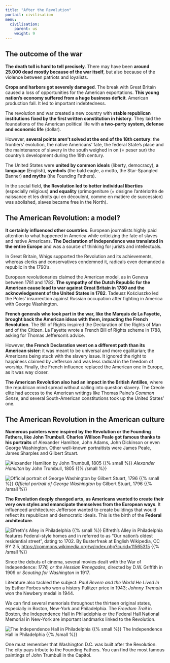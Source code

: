 ```yaml
---
title: "After the Revolution"
portail: civilisation
menu:
  civilisation:
    parent: us
    weight: 9
---
```


## The outcome of the war

**The death toll is hard to tell precisely**. There may have been **around 25.000 dead mostly because of the war itself**, but also because of the violence between patriots and loyalists.

**Crops and harbors got severely damaged**. The break with Great Britain caused a loss of opportunities for the American exportations. **This young nation’s economy suffered from a huge business deficit**. American production fall. It led to important indebtedness.

The revolution and war created a new country with **stable republican institutions fixed by the first written constitution in history**. They laid the foundations of the American political life with **a two-party system, defense and economic life** (dollar).

However, **several points aren’t solved at the end of the 18th century**: the frontiers’ evolution, the native Americans’ fate, the federal State’s place and the maintenance of slavery in the south weighed in on (= peser sur) the country’s development during the 19th century.

The United States were **united by common ideals** (liberty, democracy), **a language** (English), **symbols** (the bald eagle, a motto, the Star-Spangled Banner) **and myths** (the Founding Fathers).

In the social field, **the Revolution led to better individual liberties** (especially religious) **and equality** (primogeniture (= désigne l’antériorité de naissance et les droits qui en découlent, comme en matière de succession) was abolished, slaves became free in the North).

## The American Revolution: a model?

**It certainly influenced other countries**. European journalists highly paid attention to what happened in America while criticizing the fate of slaves and native Americans. **The Declaration of Independence was translated in the entire Europe** and was a source of thinking for jurists and intellectuals.

In Great Britain, Whigs supported the Revolution and its achievements, whereas clerks and conservatives condemned it, radicals even demanded a republic in the 1790’s.

European revolutionaries claimed the American model, as in Geneva between 1781 and 1782. **The sympathy of the Dutch Republic for the American cause lead to war against Great Britain in 1780 and the acknowledgement of the United States in 1782**. Tadeusz Kościuszko led the Poles’ insurrection against Russian occupation after fighting in America with George Washington.

**French generals who took part in the war, like the Marquis de La Fayette, brought back the American ideas with them, impacting the French Revolution**. The Bill of Rights inspired the Declaration of the Rights of Man and of the Citizen. La Fayette wrote a French Bill of Rights scheme in 1788, asking for Thomas Jefferson’s advice.

However, **the French Declaration went on a different path than its American sister**: it was meant to be universal and more egalitarian; the Americans being stuck with the slavery issue. It ignored the right to happiness claimed by Jefferson and was less radical in the freedom of worship. Finally, the French influence replaced the American one in Europe, as it was way closer.

**The American Revolution also had an impact in the British Antilles**, where the republican mind spread without calling into question slavery. The Creole elite had access to the American writings like Thomas Paine’s _Common Sense_, and several South-American constitutions took up the United States’ one.

## The American Revolution in the American culture

**Numerous painters were inspired by the Revolution or the Founding Fathers, like John Trumbull**. **Charles Willson Peale got famous thanks to his portraits** of Alexander Hamilton, John Adams, John Dickinson or even George Washington. Other well-known portraitists were James Peale, James Sharples and Gilbert Stuart.

![Alexander Hamilton by John Trumbull, 1805](/images/civilisation/hamilton.jpg)
{{% small %}} *Alexander Hamilton* by John Trumbull, 1805 {{% /small %}}

![Official portrait of George Washington by Gilbert Stuart, 1796](/images/civilisation/washington.jpg)
{{% small %}} *Official portrait of George Washington* by Gilbert Stuart, 1796 {{% /small %}}

**The Revolution deeply changed arts, as Americans wanted to create their very own styles and emancipate themselves from the European ways**. It influenced architecture: Jefferson wanted to create buildings that would reflect its republican and democratic ideals. This is the birth of the **Federal architecture**.

![Elfreth's Alley in Philadelphia](/images/civilisation/federal-architecture.jpg)
{{% small %}} Elfreth’s Alley in Philadelphia features Federal-style homes and in referred to as “Our nation’s oldest residential street”, dating to 1702. By Busterfreak at English Wikipedia, CC BY 2.5, https://commons.wikimedia.org/w/index.php?curid=11565315 {{% /small %}}

Since the debuts of cinema, several movies dealt with the War of Independence: _1776, or the Hessian Renegades_, directed by D.W. Griffith in 1909 or _Scouting for Washington_ in 1917.

Literature also tackled the subject: _Paul Revere and the World He Lived In_ by Esther Forbes who won a history Pulitzer price in 1943; _Johnny Tremain_ won the Newbery medal in 1944.

We can find several memorials throughout the thirteen original states, especially in Boston, New-York and Philadelphia. The _Freedom Trail_ in Boston, the Independence Hall in Philadelphia or the Federal Hall National Memorial in New-York are important landmarks linked to the Revolution.

![The Independence Hall in Philadelphia](/images/civilisation/Independence_Hall.jpg)
{{% small %}} The Independence Hall in Philadelphia {{% /small %}}

One must remember that Washington D.C. was built after the Revolution. The city pays tribute to the Founding Fathers. You can find the most famous paintings of John Trumbull in the Capitol.